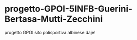 # progetto-GPOI-5INFB-Guerini-Bertasa-Mutti-Zecchini
progetto GPOI sito polisportiva albinese daje!
